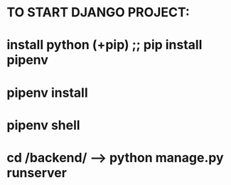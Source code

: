 # TO START DJANGO PROJECT:
# install python (+pip) ;; pip install pipenv
# pipenv install 
# pipenv shell 
# cd /backend/      -->     python manage.py runserver

